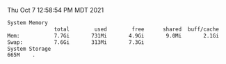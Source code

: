 Thu Oct  7 12:58:54 PM MDT 2021
```bash
System Memory
               total        used        free      shared  buff/cache   available
Mem:           7.7Gi       731Mi       4.9Gi       9.0Mi       2.1Gi       6.6Gi
Swap:          7.6Gi       313Mi       7.3Gi
System Storage
665M	.
```
```bash
